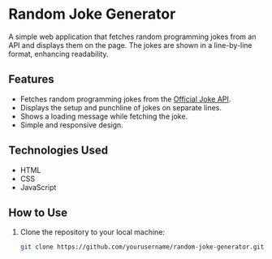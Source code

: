 # Random Joke Generator

A simple web application that fetches random programming jokes from an API and displays them on the page. The jokes are shown in a line-by-line format, enhancing readability.

## Features

- Fetches random programming jokes from the [Official Joke API](https://official-joke-api.appspot.com/).
- Displays the setup and punchline of jokes on separate lines.
- Shows a loading message while fetching the joke.
- Simple and responsive design.

## Technologies Used

- HTML
- CSS
- JavaScript

## How to Use

1. Clone the repository to your local machine:
   ```bash
   git clone https://github.com/yourusername/random-joke-generator.git
